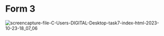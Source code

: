 # Form 3
 
![screencapture-file-C-Users-DIGITAL-Desktop-task7-index-html-2023-10-23-18_07_06](https://github.com/shrutigajera102/Form-3/assets/146714862/008d4f10-6c1b-4f6a-afb3-9f94b8869350)
